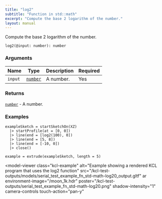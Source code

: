 ```yaml
---
title: "log2"
subtitle: "Function in std::math"
excerpt: "Compute the base 2 logarithm of the number."
layout: manual
---
```


Compute the base 2 logarithm of the number.

```kcl
log2(@input: number): number
```



### Arguments

| Name | Type | Description | Required |
|----------|------|-------------|----------|
| `input` | [`number`](/docs/kcl-std/types/std-types-number) | A number. | Yes |

### Returns

[`number`](/docs/kcl-std/types/std-types-number) - A number.


### Examples

```kcl
exampleSketch = startSketchOn(XZ)
  |> startProfile(at = [0, 0])
  |> line(end = [log2(100), 0])
  |> line(end = [5, 8])
  |> line(end = [-10, 0])
  |> close()

example = extrude(exampleSketch, length = 5)

```


<model-viewer
  class="kcl-example"
  alt="Example showing a rendered KCL program that uses the log2 function"
  src="/kcl-test-outputs/models/serial_test_example_fn_std-math-log20_output.gltf"
  ar
  environment-image="/moon_1k.hdr"
  poster="/kcl-test-outputs/serial_test_example_fn_std-math-log20.png"
  shadow-intensity="1"
  camera-controls
  touch-action="pan-y"
>
</model-viewer>


